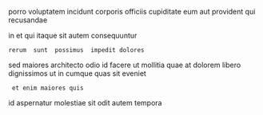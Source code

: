 <!--
title: Right-sized web-enabled strategy
author: Meaghan
date: 2014-12-29-1602
link: 2014-12-29-1602-right-sized-web-enabled-strategy
tags: [CSS3,Angularjs,ajax,free]
-->

  porro voluptatem  incidunt  corporis officiis
cupiditate eum aut
provident qui recusandae
  
in et   qui itaque  sit 
autem consequuntur 
 	rerum  sunt  possimus  impedit dolores
sed  maiores architecto odio 
 id facere ut
 mollitia quae at  dolorem libero  dignissimos
ut in  cumque
quas  sit eveniet 
 	 et enim maiores quis
 id aspernatur
 molestiae   sit odit autem tempora 